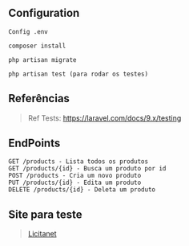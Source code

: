## Configuration
```
Config .env

composer install

php artisan migrate

php artisan test (para rodar os testes)
```

## Referências

> Ref Tests: https://laravel.com/docs/9.x/testing

## EndPoints
```
GET /products - Lista todos os produtos
GET /products/{id} - Busca um produto por id
POST /products - Cria um novo produto
PUT /products/{id} - Edita um produto
DELETE /products/{id} - Deleta um produto
```

## Site para teste
> [Licitanet](https://licitanet-vercel.vercel.app/)
